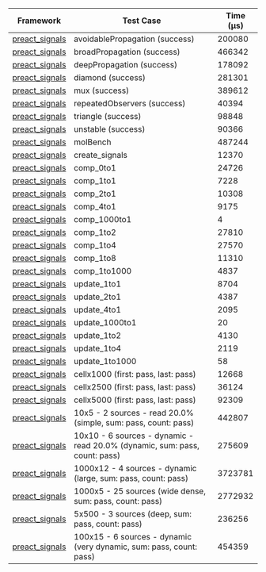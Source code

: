 | Framework | Test Case | Time (μs) |
| --- | --- | --- |
| [preact_signals](https://pub.dev/packages/preact_signals) | avoidablePropagation (success) | 200080 |
| [preact_signals](https://pub.dev/packages/preact_signals) | broadPropagation (success) | 466342 |
| [preact_signals](https://pub.dev/packages/preact_signals) | deepPropagation (success) | 178092 |
| [preact_signals](https://pub.dev/packages/preact_signals) | diamond (success) | 281301 |
| [preact_signals](https://pub.dev/packages/preact_signals) | mux (success) | 389612 |
| [preact_signals](https://pub.dev/packages/preact_signals) | repeatedObservers (success) | 40394 |
| [preact_signals](https://pub.dev/packages/preact_signals) | triangle (success) | 98848 |
| [preact_signals](https://pub.dev/packages/preact_signals) | unstable (success) | 90366 |
| [preact_signals](https://pub.dev/packages/preact_signals) | molBench | 487244 |
| [preact_signals](https://pub.dev/packages/preact_signals) | create_signals | 12370 |
| [preact_signals](https://pub.dev/packages/preact_signals) | comp_0to1 | 24726 |
| [preact_signals](https://pub.dev/packages/preact_signals) | comp_1to1 | 7228 |
| [preact_signals](https://pub.dev/packages/preact_signals) | comp_2to1 | 10308 |
| [preact_signals](https://pub.dev/packages/preact_signals) | comp_4to1 | 9175 |
| [preact_signals](https://pub.dev/packages/preact_signals) | comp_1000to1 | 4 |
| [preact_signals](https://pub.dev/packages/preact_signals) | comp_1to2 | 27810 |
| [preact_signals](https://pub.dev/packages/preact_signals) | comp_1to4 | 27570 |
| [preact_signals](https://pub.dev/packages/preact_signals) | comp_1to8 | 11310 |
| [preact_signals](https://pub.dev/packages/preact_signals) | comp_1to1000 | 4837 |
| [preact_signals](https://pub.dev/packages/preact_signals) | update_1to1 | 8704 |
| [preact_signals](https://pub.dev/packages/preact_signals) | update_2to1 | 4387 |
| [preact_signals](https://pub.dev/packages/preact_signals) | update_4to1 | 2095 |
| [preact_signals](https://pub.dev/packages/preact_signals) | update_1000to1 | 20 |
| [preact_signals](https://pub.dev/packages/preact_signals) | update_1to2 | 4130 |
| [preact_signals](https://pub.dev/packages/preact_signals) | update_1to4 | 2119 |
| [preact_signals](https://pub.dev/packages/preact_signals) | update_1to1000 | 58 |
| [preact_signals](https://pub.dev/packages/preact_signals) | cellx1000 (first: pass, last: pass) | 12668 |
| [preact_signals](https://pub.dev/packages/preact_signals) | cellx2500 (first: pass, last: pass) | 36124 |
| [preact_signals](https://pub.dev/packages/preact_signals) | cellx5000 (first: pass, last: pass) | 92309 |
| [preact_signals](https://pub.dev/packages/preact_signals) | 10x5 - 2 sources - read 20.0% (simple, sum: pass, count: pass) | 442807 |
| [preact_signals](https://pub.dev/packages/preact_signals) | 10x10 - 6 sources - dynamic - read 20.0% (dynamic, sum: pass, count: pass) | 275609 |
| [preact_signals](https://pub.dev/packages/preact_signals) | 1000x12 - 4 sources - dynamic (large, sum: pass, count: pass) | 3723781 |
| [preact_signals](https://pub.dev/packages/preact_signals) | 1000x5 - 25 sources (wide dense, sum: pass, count: pass) | 2772932 |
| [preact_signals](https://pub.dev/packages/preact_signals) | 5x500 - 3 sources (deep, sum: pass, count: pass) | 236256 |
| [preact_signals](https://pub.dev/packages/preact_signals) | 100x15 - 6 sources - dynamic (very dynamic, sum: pass, count: pass) | 454359 |
